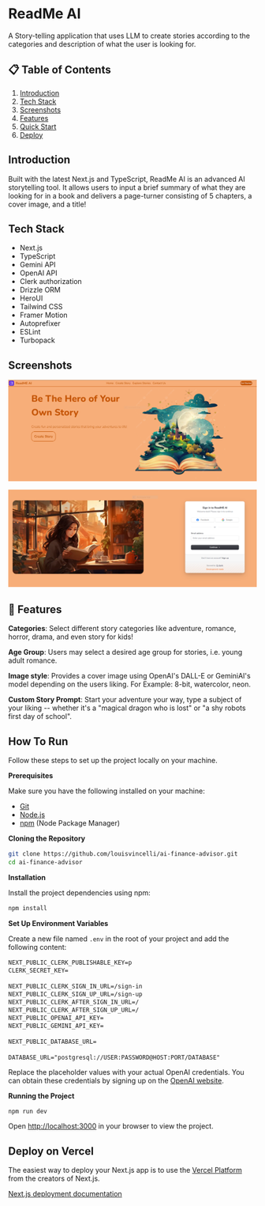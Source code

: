 # ReadMe AI
A Story-telling application that uses LLM to create stories according to the categories and description of what the user is looking for.

## 📋 <a name="table">Table of Contents</a>

1. [Introduction](#introduction)
2. [Tech Stack](#tech-stack)
3. [Screenshots](#screenshots)
4. [Features](#features)
5. [Quick Start](#quick-start)
6. [Deploy](#deploy)

## <a name="introduction"> Introduction</a>

Built with the latest Next.js and TypeScript, ReadMe AI is an advanced AI storytelling tool. It allows users to input a brief summary of what they are looking for in a book and delivers a page-turner consisting of 5 chapters, a cover image, and a title!

## <a name="tech-stack"> Tech Stack</a>

- Next.js
- TypeScript
- Gemini API
- OpenAI API
- Clerk authorization
- Drizzle ORM
- HeroUI
- Tailwind CSS
- Framer Motion
- Autoprefixer
- ESLint
- Turbopack

## <a name="screenshots"> Screenshots</a>

![Screenshot1](./public/screenshot1.PNG)

![Screenshot2](./public/screenshot2.PNG)

## <a name="features">🔋 Features</a>

 **Categories**: Select different story categories like adventure, romance, horror, drama, and even story for kids!

 **Age Group**: Users may select a desired age group for stories, i.e. young adult romance.

 **Image style**: Provides a cover image using OpenAI's DALL-E or GeminiAI's model depending on the users liking. For Example: 8-bit, watercolor, neon.

 **Custom Story Prompt**: Start your adventure your way, type a subject of your liking -- whether it's a "magical dragon who is lost" or "a shy robots first day of school".

## <a name="quick-start"> How To Run</a>

Follow these steps to set up the project locally on your machine.

**Prerequisites**

Make sure you have the following installed on your machine:

- [Git](https://git-scm.com/)
- [Node.js](https://nodejs.org/en)
- [npm](https://www.npmjs.com/) (Node Package Manager)

**Cloning the Repository**

```bash
git clone https://github.com/louisvincelli/ai-finance-advisor.git
cd ai-finance-advisor
```

**Installation**

Install the project dependencies using npm:

```bash
npm install
```

**Set Up Environment Variables**

Create a new file named `.env` in the root of your project and add the following content:

```env
NEXT_PUBLIC_CLERK_PUBLISHABLE_KEY=p
CLERK_SECRET_KEY=

NEXT_PUBLIC_CLERK_SIGN_IN_URL=/sign-in
NEXT_PUBLIC_CLERK_SIGN_UP_URL=/sign-up
NEXT_PUBLIC_CLERK_AFTER_SIGN_IN_URL=/
NEXT_PUBLIC_CLERK_AFTER_SIGN_UP_URL=/
NEXT_PUBLIC_OPENAI_API_KEY=
NEXT_PUBLIC_GEMINI_API_KEY=

NEXT_PUBLIC_DATABASE_URL=

DATABASE_URL="postgresql://USER:PASSWORD@HOST:PORT/DATABASE"

```

Replace the placeholder values with your actual OpenAI credentials. You can obtain these credentials by signing up on the [OpenAI website](https://openai.com/).

**Running the Project**

```bash
npm run dev
```

Open [http://localhost:3000](http://localhost:3000) in your browser to view the project.

## <a name="deploy"> Deploy on Vercel</a>

The easiest way to deploy your Next.js app is to use the [Vercel Platform](https://vercel.com/new?utm_medium=default-template&filter=next.js&utm_source=create-next-app&utm_campaign=create-next-app-readme) from the creators of Next.js.

[Next.js deployment documentation](https://nextjs.org/docs/app/building-your-application/deploying)